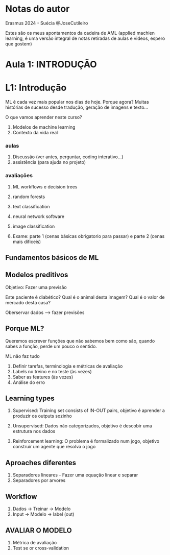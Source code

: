 # Notas do autor

Erasmus 2024 - Suécia
@JoseCutileiro

Estes são os meus apontamentos da cadeira de AML (applied machien learning, é uma versão integral de notas retiradas de aulas e videos, espero que gostem)

# Aula 1: INTRODUÇÃO

# L1: Introdução

ML é cada vez mais popular nos
dias de hoje. Porque agora? Muitas histórias de sucesso desde tradução, geração de imagens e texto...

O que vamos aprender neste curso? 

1. Modelos de machine learning
2. Contexto da vida real


### aulas

1. Discussão (ver antes, perguntar, coding interativo...)
2. assistência (para ajuda no projeto)

### avaliações

1. ML workflows e decision trees
2. random forests
3. text classification
4. neural network software
5. image classification 
   
6. Exame: parte 1 (cenas básicas obrigatorio para passar) e parte 2 (cenas mais dificeis)


## Fundamentos básicos de ML 

## Modelos preditivos

Objetivo: Fazer uma previsão

Este paciente é diabético? Qual é o animal desta imagem? Qual é o valor de mercado desta casa? 

Oberservar dados --> fazer previsões

## Porque ML? 

Queremos escrever funções que não sabemos bem como são, quando sabes a função, perde um pouco o sentido.

ML não faz tudo

1. Definir tarefas, terminologia e métricas de avaliação 
2. Labels no treino e no teste (às vezes)
3. Saber as features (às vezes)
4. Análise do erro

## Learning types

1. Supervised: Training set consists of IN-OUT pairs, objetivo é aprender a produzir os outputs sozinho

2. Unsupervised: Dados não categorizados, objetivo é descobir uma estrutura nos dados

3. Reinforcement learning: O problema é formalizado num jogo, objetivo construir um agente que resolva o jogo

## Aproaches diferentes

1. Separadores lineares - Fazer uma equação linear e separar
2. Separadores por arvores

## Workflow

1. Dados -> Treinar -> Modelo
2. Input -> Modelo -> label (out)

## AVALIAR O MODELO 

1. Métrica de avaliação 
2. Test se or cross-validation 
